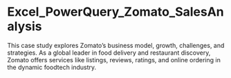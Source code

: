 # Excel_PowerQuery_Zomato_SalesAnalysis
This case study explores Zomato’s business model, growth, challenges, and strategies. As a global leader in food delivery and restaurant discovery, Zomato offers services like listings, reviews, ratings, and online ordering in the dynamic foodtech industry.
